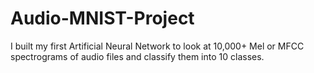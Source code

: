 # Audio-MNIST-Project
I built my first Artificial Neural Network to look at 10,000+ Mel or MFCC spectrograms of audio files and classify them into 10 classes.
